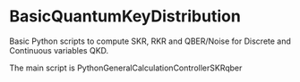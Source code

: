 # BasicQuantumKeyDistribution
Basic Python scripts to compute SKR, RKR and QBER/Noise for Discrete and Continuous variables QKD.

The main script is PythonGeneralCalculationControllerSKRqber
